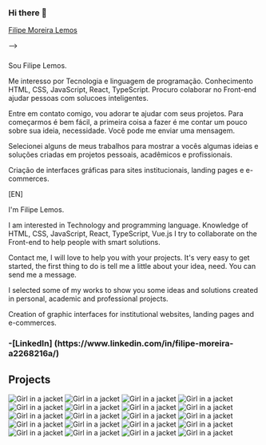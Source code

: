 ### Hi there 👋

<div class="badge-base LI-profile-badge" data-locale="pt_BR" data-size="large" data-theme="dark" data-type="HORIZONTAL" data-vanity="filipe-moreira-lemos-a2268216a" data-version="v1"><a class="badge-base__link LI-simple-link" href="https://br.linkedin.com/in/filipe-moreira-lemos-a2268216a?trk=profile-badge">Filipe Moreira Lemos</a></div>
              
-->
### 
Sou Filipe Lemos.

Me interesso por Tecnologia e linguagem de programação. Conhecimento  HTML, CSS, JavaScript, React, TypeScript.
Procuro colaborar no Front-end ajudar pessoas com solucoes inteligentes.

Entre em contato comigo, vou adorar te ajudar com seus projetos. Para começarmos é bem fácil, a primeira coisa a fazer é me contar um pouco sobre sua ideia, necessidade. Você pode me enviar uma mensagem.

Selecionei alguns de meus trabalhos para mostrar a vocês algumas ideias e soluções criadas  em projetos pessoais, acadêmicos e profissionais. 

Criação de interfaces gráficas para sites institucionais, landing pages e e-commerces.



[EN]

I'm Filipe Lemos.

I am interested in Technology and programming language. Knowledge of HTML, CSS, JavaScript, React, TypeScript, Vue.js
I try to collaborate on the Front-end to help people with smart solutions.

Contact me, I will love to help you with your projects. It's very easy to get started, the first thing to do is tell me a little about your idea, need. You can send me a message.

I selected some of my works to show you some ideas and solutions created in personal, academic and professional projects.

Creation of graphic interfaces for institutional websites, landing pages and e-commerces.



<h3>
-[LinkedIn] (https://www.linkedin.com/in/filipe-moreira-a2268216a/)  
</h3>


<h2>Projects</h2>

<img src="https://github.com/filipemoreiralemos/FilipeMoreiraLemos/blob/main/page1.png" alt="Girl in a jacket">

<img src="https://github.com/filipemoreiralemos/FilipeMoreiraLemos/blob/main/page2.png" alt="Girl in a jacket">


<img src="https://github.com/filipemoreiralemos/FilipeMoreiraLemos/blob/main/page10.png" alt="Girl in a jacket">


<img src="https://github.com/filipemoreiralemos/FilipeMoreiraLemos/blob/main/page11.png" alt="Girl in a jacket">


<img src="https://github.com/filipemoreiralemos/FilipeMoreiraLemos/blob/main/page12.png" alt="Girl in a jacket">


<img src="https://github.com/filipemoreiralemos/FilipeMoreiraLemos/blob/main/page13.png" alt="Girl in a jacket">


<img src="https://github.com/filipemoreiralemos/FilipeMoreiraLemos/blob/main/page14.png" alt="Girl in a jacket">


<img src="https://github.com/filipemoreiralemos/FilipeMoreiraLemos/blob/main/page15.png" alt="Girl in a jacket">



<img src="https://github.com/filipemoreiralemos/FilipeMoreiraLemos/blob/main/page16.png" alt="Girl in a jacket">


<img src="https://github.com/filipemoreiralemos/FilipeMoreiraLemos/blob/main/page17.png" alt="Girl in a jacket">

<img src="https://github.com/filipemoreiralemos/FilipeMoreiraLemos/blob/main/page18.png" alt="Girl in a jacket">

<img src="https://github.com/filipemoreiralemos/FilipeMoreiraLemos/blob/main/page19.png" alt="Girl in a jacket">

<img src="https://github.com/filipemoreiralemos/FilipeMoreiraLemos/blob/main/page20.png" alt="Girl in a jacket">

<img src="https://github.com/filipemoreiralemos/FilipeMoreiraLemos/blob/main/page21.png" alt="Girl in a jacket">


<img src="https://github.com/filipemoreiralemos/FilipeMoreiraLemos/blob/main/page4.png" alt="Girl in a jacket">

<img src="https://github.com/filipemoreiralemos/FilipeMoreiraLemos/blob/main/page5.png" alt="Girl in a jacket">

<img src="https://github.com/filipemoreiralemos/FilipeMoreiraLemos/blob/main/page6.png" alt="Girl in a jacket">


<img src="https://github.com/filipemoreiralemos/FilipeMoreiraLemos/blob/main/page7.png" alt="Girl in a jacket">


<img src="https://github.com/filipemoreiralemos/FilipeMoreiraLemos/blob/main/page8.png" alt="Girl in a jacket">

<img src="https://github.com/filipemoreiralemos/FilipeMoreiraLemos/blob/main/page2.png" alt="Girl in a jacket">

